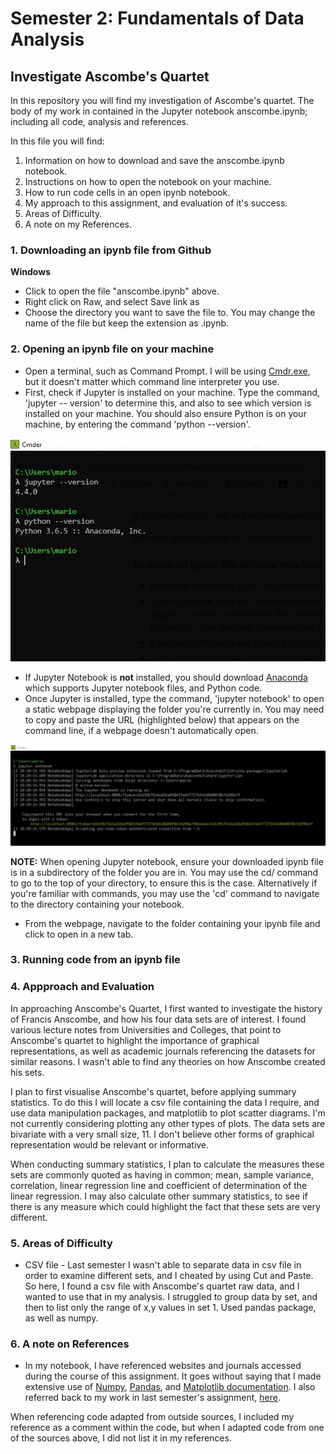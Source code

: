 # Semester 2: Fundamentals of Data Analysis
## Investigate Ascombe's Quartet

In this repository you will find my investigation of Ascombe's quartet. The body of my work in contained in the Jupyter notebook anscombe.ipynb; including all code, analysis and references. 

In this file you will find:
1. Information on how to download and save the anscombe.ipynb notebook.
2. Instructions on how to open the notebook on your machine.
3. How to run code cells in an open ipynb notebook.
4. My approach to this assignment, and evaluation of it's success.
5. Areas of Difficulty.
6. A note on my References.

 
### 1. Downloading an ipynb file from Github
**Windows**
* Click to open the file "anscombe.ipynb" above.
* Right click on Raw, and select Save link as
* Choose the directory you want to save the file to. You may change the name of the file but keep the extension as .ipynb.

### 2. Opening an ipynb file on your machine
* Open a terminal, such as Command Prompt. I will be using [Cmdr.exe](http://cmder.net/), but it doesn't matter which command line interpreter you use. 
* First, check if Jupyter is installed on your machine. Type the command, 'jupyter -- version' to determine this, and also to see which version is installed on your machine. You should also ensure Python is on your machine, by entering the command 'python --version'.

![](images/openipynb1.jpeg)

* If Jupyter Notebook is **not** installed, you should download [Anaconda](https://www.anaconda.com/download/) which supports Jupyter notebook files, and Python code. 
* Once Jupyter is installed, type the command, 'jupyter notebook' to open a static webpage displaying the folder you're currently in. You may need to copy and paste the URL (highlighted below) that appears on the command line, if a webpage doesn't automatically open. 

![](images/openipynb2.JPG)

**NOTE:** When opening Jupyter notebook, ensure your downloaded ipynb file is in a subdirectory of the folder you are in. You may use the cd/ command to go to the top of your directory, to ensure this is the case. Alternatively if you're familiar with commands, you may use the 'cd' command to navigate to the directory containing your notebook.
* From the webpage, navigate to the folder containing your ipynb file and click to open in a new tab. 

### 3. Running code from an ipynb file

### 4. Appproach and Evaluation 

In approaching Anscombe's Quartet, I first wanted to investigate the history of Francis Anscombe, and how his four data sets are of interest. I found various lecture notes from Universities and Colleges, that point to Anscombe's quartet to highlight the importance of graphical representations, as well as academic journals referencing the datasets for similar reasons. I wasn't able to find any theories on how Anscombe created his sets. 

I plan to first visualise Anscombe's quartet, before applying summary statistics. To do this I will locate a csv file containing the data I require, and use data manipulation packages, and matplotlib to plot scatter diagrams. I'm not currently considering plotting any other types of plots. The data sets are bivariate with a very small size, 11. I don't believe other forms of graphical representation would be relevant or informative. 

When conducting summary statistics, I plan to calculate the measures these sets are commonly quoted as having in common; mean, sample variance, correlation, linear regression line	 and coefficient of determination of the linear regression.	I may also calculate other summary statistics, to see if there is any measure which could highlight the fact that these sets are very different.

### 5. Areas of Difficulty
* CSV file - Last semester I wasn't able to separate data in csv file in order to examine different sets, and I cheated by using Cut and Paste. So here, I found a csv file with Anscombe's quartet raw data, and I wanted to use that in my analysis. I struggled to group data by set, and then to list only the range of x,y values in set 1. Used pandas package, as well as numpy. 

### 6. A note on References
* In my notebook, I have referenced websites and journals accessed during the course of this assignment. It goes without saying that I made extensive use of [Numpy](https://docs.scipy.org/doc/), [Pandas](https://pandas.pydata.org/pandas-docs/stable/), and [Matplotlib documentation](https://matplotlib.org/contents.html). I also referred back to my work in last semester's assignment, [here](https://github.com/MarionMcG/Python-Project-2018). 

When referencing code adapted from outside sources, I included my reference as a comment within the code, but when I adapted code from one of the sources above, I did not list it in my references. 
